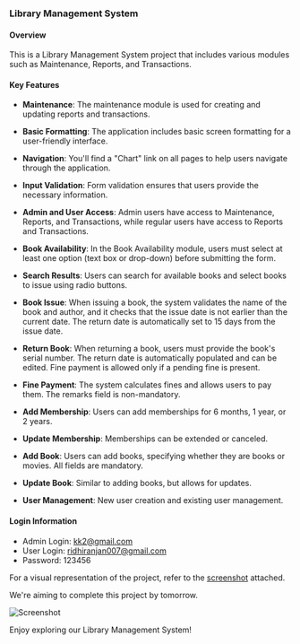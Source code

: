 ### Library Management System

#### Overview

This is a Library Management System project that includes various modules such as Maintenance, Reports, and Transactions.

#### Key Features

- **Maintenance**: The maintenance module is used for creating and updating reports and transactions.

- **Basic Formatting**: The application includes basic screen formatting for a user-friendly interface.

- **Navigation**: You'll find a "Chart" link on all pages to help users navigate through the application.

- **Input Validation**: Form validation ensures that users provide the necessary information.

- **Admin and User Access**: Admin users have access to Maintenance, Reports, and Transactions, while regular users have access to Reports and Transactions.

- **Book Availability**: In the Book Availability module, users must select at least one option (text box or drop-down) before submitting the form.

- **Search Results**: Users can search for available books and select books to issue using radio buttons.

- **Book Issue**: When issuing a book, the system validates the name of the book and author, and it checks that the issue date is not earlier than the current date. The return date is automatically set to 15 days from the issue date.

- **Return Book**: When returning a book, users must provide the book's serial number. The return date is automatically populated and can be edited. Fine payment is allowed only if a pending fine is present.

- **Fine Payment**: The system calculates fines and allows users to pay them. The remarks field is non-mandatory.

- **Add Membership**: Users can add memberships for 6 months, 1 year, or 2 years.

- **Update Membership**: Memberships can be extended or canceled.

- **Add Book**: Users can add books, specifying whether they are books or movies. All fields are mandatory.

- **Update Book**: Similar to adding books, but allows for updates.

- **User Management**: New user creation and existing user management.

#### Login Information

- Admin Login: kk2@gmail.com
- User Login: ridhiranjan007@gmail.com
- Password: 123456

For a visual representation of the project, refer to the [screenshot](https://github.com/yourusername/yourrepository/blob/main/path/to/screenshot.png) attached.

We're aiming to complete this project by tomorrow.

![Screenshot](https://github.com/yourusername/yourrepository/blob/main/path/to/screenshot.png)

Enjoy exploring our Library Management System!
